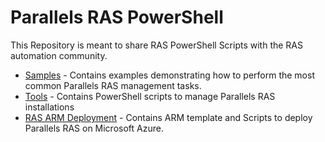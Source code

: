 # Parallels RAS PowerShell
This Repository is meant to share RAS PowerShell Scripts with the RAS automation community.
* [Samples](tree/master/Samples) - Contains examples demonstrating how to perform the most common Parallels RAS management tasks.
* [Tools](tree/master/Tools) - Contains PowerShell scripts to manage Parallels RAS installations
* [RAS ARM Deployment](tree/master/ARM-templates-fberson) - Contains ARM template and Scripts to deploy Parallels RAS on Microsoft Azure.